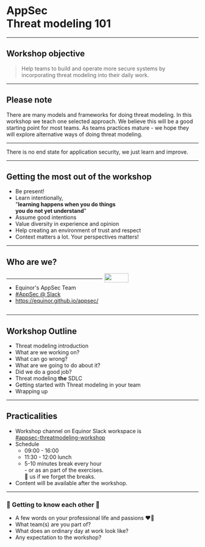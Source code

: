 <!-- .slide: data-background-image="./content/images/appsec-icon.svg" data-background-size="7%" data-background-position="right 2% top 2%"-->
<!-- markdownlint-disable MD041 MD033-->

# AppSec </br>Threat modeling 101

---

## Workshop objective

> Help teams to build and operate more secure systems by incorporating threat modeling into their daily work.

---

## Please note

There are many models and frameworks for doing threat modeling. In this workshop we teach one selected approach. We believe this will be a good starting point for most teams. As teams practices mature - we hope they will explore alternative ways of doing threat modeling. 

<hr>
There is no end state for application security, we just learn and improve.

---

## Getting the most out of the workshop

- Be present! <!-- .element: class="fragment" data-fragment-index="1" -->
- Learn intentionally, <!-- .element: class="fragment" data-fragment-index="2" --></br> "**learning happens when you do things</br> you do not yet understand**" <!-- .element: class="fragment" data-fragment-index="2" -->
- Assume good intentions <!-- .element: class="fragment" data-fragment-index="3" -->
- Value diversity in experience and opinion <!-- .element: class="fragment" data-fragment-index="4" -->
- Help creating an environment of trust and respect <!-- .element: class="fragment" data-fragment-index="5" -->
- Context matters a lot. Your perspectives matters!<!-- .element: class="fragment" data-fragment-index="6" -->

---

## Who are we?

<div style="display: grid;grid-column-gap: 1%; grid-auto-columns: 50% 50%;">

<div  style="grid-area: 1 / 1"><!-- .element: style="font-size:0.9em"-->

<hr>

- Equinor's AppSec Team
- [#AppSec @ Slack](https://equinor.slack.com/archives/CMM6FSW5V)
- https://equinor.github.io/appsec/

</div>

<div  style="grid-area: 1 / 2"><img src="./content/images/appsec-icon.svg" width="50%" height="auto" display="block" margin-left="auto" margin-right="auto">
</div>

</div>

---

## Workshop Outline

- Threat modeling introduction
- What are we working on?
- What can go wrong?
- What are we going to do about it?
- Did we do a good job?
- Threat modeling **the** SDLC
- Getting started with Threat modeling in your team
- Wrapping up

---

## Practicalities

- Workshop channel on Equinor Slack workspace is </br> [#appsec-threatmodeling-workshop](https://equinor.slack.com/archives/C046T5B84P4)
- Schedule
  - 09:00 - 16:00
  - 11:30 - 12:00 lunch
  - 5-10 minutes break every hour </br>- or as an part of the exercises. </br>🛟 us if we forget the breaks.
- Content will be available after the workshop.

---

### 🖖 Getting to know each other 🤝

- A few words on your professional life and passions ❤️‍🔥
- What team(s) are you part of?
- What does an ordinary day at work look like?
- Any expectation to the workshop?
